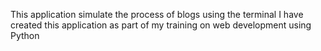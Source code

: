 This application simulate the process of blogs using the terminal
I have created this application as part of my training on web development using Python
